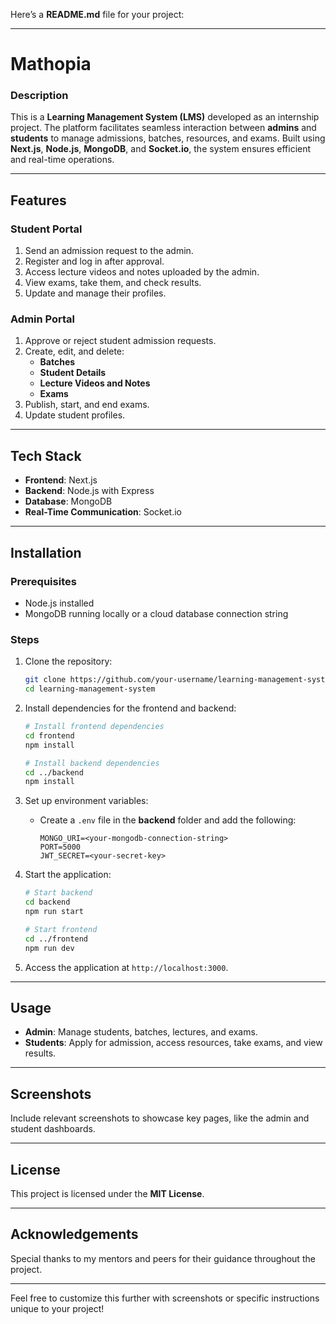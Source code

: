 Here’s a **README.md** file for your project:

---

# Mathopia 

### Description  
This is a **Learning Management System (LMS)** developed as an internship project. The platform facilitates seamless interaction between **admins** and **students** to manage admissions, batches, resources, and exams. Built using **Next.js**, **Node.js**, **MongoDB**, and **Socket.io**, the system ensures efficient and real-time operations.  

---

## Features  

### **Student Portal**  
1. Send an admission request to the admin.  
2. Register and log in after approval.  
3. Access lecture videos and notes uploaded by the admin.  
4. View exams, take them, and check results.  
5. Update and manage their profiles.  

### **Admin Portal**  
1. Approve or reject student admission requests.  
2. Create, edit, and delete:  
   - **Batches**  
   - **Student Details**  
   - **Lecture Videos and Notes**  
   - **Exams**  
3. Publish, start, and end exams.  
4. Update student profiles.  

---

## Tech Stack  

- **Frontend**: Next.js  
- **Backend**: Node.js with Express  
- **Database**: MongoDB  
- **Real-Time Communication**: Socket.io  

---

## Installation  

### Prerequisites  
- Node.js installed  
- MongoDB running locally or a cloud database connection string  

### Steps  

1. Clone the repository:  
   ```bash
   git clone https://github.com/your-username/learning-management-system.git
   cd learning-management-system
   ```

2. Install dependencies for the frontend and backend:  
   ```bash
   # Install frontend dependencies
   cd frontend
   npm install

   # Install backend dependencies
   cd ../backend
   npm install
   ```

3. Set up environment variables:  
   - Create a `.env` file in the **backend** folder and add the following:  
     ```
     MONGO_URI=<your-mongodb-connection-string>
     PORT=5000
     JWT_SECRET=<your-secret-key>
     ```

4. Start the application:  
   ```bash
   # Start backend
   cd backend
   npm run start

   # Start frontend
   cd ../frontend
   npm run dev
   ```

5. Access the application at `http://localhost:3000`.

---

## Usage  

- **Admin**: Manage students, batches, lectures, and exams.  
- **Students**: Apply for admission, access resources, take exams, and view results.  

---

## Screenshots  

Include relevant screenshots to showcase key pages, like the admin and student dashboards.

---

## License  
This project is licensed under the **MIT License**.  

---

## Acknowledgements  
Special thanks to my mentors and peers for their guidance throughout the project.  

---

Feel free to customize this further with screenshots or specific instructions unique to your project!